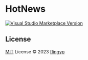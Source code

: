 # HotNews

<a href="https://marketplace.visualstudio.com/items?itemName=antfu.HotNews" target="__blank"><img src="https://img.shields.io/visual-studio-marketplace/v/antfu.HotNews.svg?color=eee&amp;label=VS%20Code%20Marketplace&logo=visual-studio-code" alt="Visual Studio Marketplace Version" /></a>

## License

[MIT](./LICENSE) License © 2023 [flingyp](https://github.com/flingyp)
